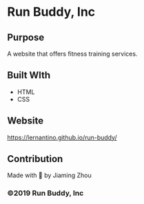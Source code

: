 # Run Buddy, Inc

## Purpose
A website that offers fitness training services.

## Built WIth
* HTML
* CSS

## Website
https://lernantino.github.io/run-buddy/

## Contribution
Made with :heartbeat: by Jiaming Zhou

### ©️2019 Run Buddy, Inc